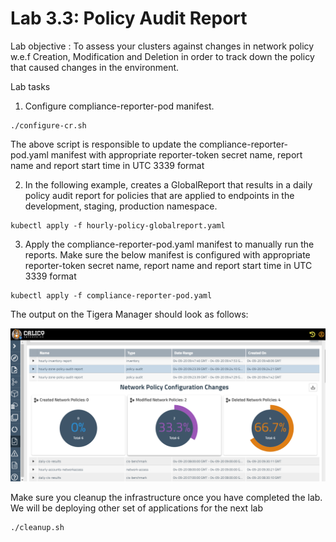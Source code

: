 # Lab 3.3: Policy Audit Report

Lab objective : To assess your clusters against changes in network policy w.e.f Creation, Modification and Deletion in order to track down the policy that caused changes in the environment.


Lab tasks

1. Configure compliance-reporter-pod manifest.

```
./configure-cr.sh
```
The above script is responsible to update the compliance-reporter-pod.yaml manifest with appropriate reporter-token secret name, report name and report start time in UTC 3339 format



2. In the following example, creates a GlobalReport that results in a daily policy audit report for policies that are applied to endpoints in the development, staging, production namespace.

```
kubectl apply -f hourly-policy-globalreport.yaml
```


3. Apply the compliance-reporter-pod.yaml manifest to manually run the reports. Make sure the below manifest is configured with appropriate reporter-token secret name, report name and report start time in UTC 3339 format

```
kubectl apply -f compliance-reporter-pod.yaml
```
The output on the Tigera Manager should look as follows:

![policy-report-sample](img/policy-report.png)


Make sure you cleanup the infrastructure once you have completed the lab. We will be deploying other set of applications for the next lab

```
./cleanup.sh
```

